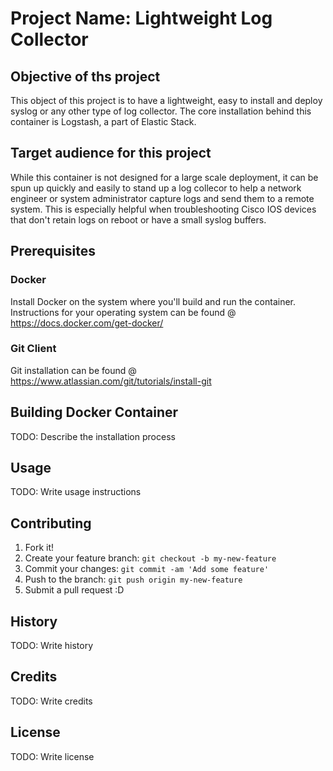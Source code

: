 # Project Name: Lightweight Log Collector

## Objective of ths project

This object of this project is to have a lightweight, easy to install and deploy syslog or any other type of log collector. The core installation behind this container is Logstash, a part of Elastic Stack. 

## Target audience for this project

While this container is not designed for a large scale deployment, it can be spun up quickly and easily to stand up a log collecor to help a network engineer or system administrator capture logs and send them to a remote system. This is especially helpful when troubleshooting Cisco IOS devices that don't retain logs on reboot or have a small syslog buffers.

## Prerequisites

### Docker
Install Docker on the system where you'll build and run the container. Instructions for your operating system can be found @ <https://docs.docker.com/get-docker/>

### Git Client
Git installation can be found @ <https://www.atlassian.com/git/tutorials/install-git>


## Building Docker Container

TODO: Describe the installation process

## Usage

TODO: Write usage instructions

## Contributing

1. Fork it!
2. Create your feature branch: `git checkout -b my-new-feature`
3. Commit your changes: `git commit -am 'Add some feature'`
4. Push to the branch: `git push origin my-new-feature`
5. Submit a pull request :D

## History

TODO: Write history

## Credits

TODO: Write credits

## License

TODO: Write license